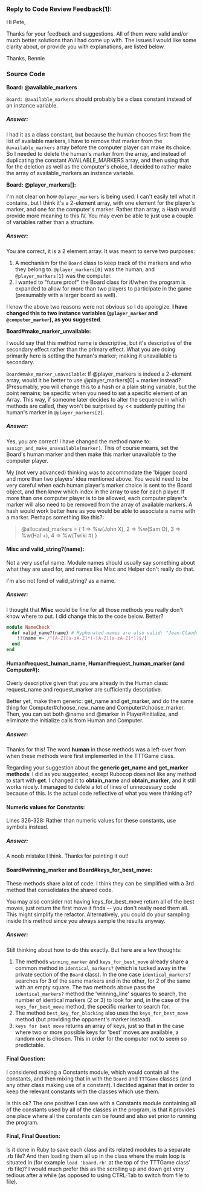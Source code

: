 ### Reply to Code Review Feedback(1):

Hi Pete,

Thanks for your feedback and suggestions. All of them were valid and/or much better solutions than I had come up with. The issues I would like some clarity about, or provide you with explanations, are listed below.

Thanks, Bennie

### Source Code

**Board: @available_markers**

`Board: @available_markers` should probably be a class constant instead of an instance variable.

##### Answer:

I had it as a class constant, but because the human chooses first from the list of available markers, I have to remove that marker from the `@available_markers` array before the computer player can make its choice. So I needed to delete the human's marker from the array, and instead of duplicating the constant AVAILABLE_MARKERS array, and then using that for the deletion as well as the computer's choice, I decided to rather make the array of available_markers an instance variable.

**Board: @player_markers[]:**

I'm not clear on how `@player_markers` is being used. I can't easily tell what it contains, but I think it's a 2-element array, with one element for the player's marker, and one for the computer's marker. Rather than array, a Hash would provide more meaning to this IV. You may even be able to just use a couple of variables rather than a structure.

##### Answer:
You are correct, it is a 2 element array. It was meant to serve two purposes:
1. A mechanism for the `Board` class to keep track of the markers and who they belong to. `@player_markers[0]` was the human, and `@player_markers[1]` was the computer.
2. I wanted to "future proof" the Board class for if/when the program is expanded to allow for more than two players to participate in the game (presumably with a larger board as well).

I know the above two reasons were not obvious so I do apologize. **I have changed this to two instance variables (`@player_marker` and `@computer_marker`), as you suggested**.

**Board#make_marker_unvailable:**

I would say that this method name is descriptive, but it's descriptive of the secondary effect rather than the primary effect. What you are doing primarily here is setting the human's marker; making it unavailable is secondary.

`Board#make_marker_unavailable`: If @player_markers is indeed a 2-element array, would it be better to use @player_markers[0] = marker instead? (Presumably, you will change this to a hash or a plain string variable, but the point remains; be specific when you need to set a specific element of an Array. This way, if someone later decides to alter the sequence in which methods are called, they won't be surprised by << suddenly putting the human's marker in `@player_markers[2]`.

##### Answer:
Yes, you are correct! I have changed the method name to: `assign_and_make_unavailable(marker)`. This of course means, set the Board's human marker and then make this marker unavailable to the computer player.

My (not very advanced) thinking was to accommodate the 'bigger board and more than two players' idea mentioned above. You would need to be very careful when each human player's marker choice is sent to the Board object, and then know which index in the array to use for each player. If more than one computer player is to be allowed, each computer player's marker will also need to be removed from the array of available markers. A hash would work better here as you would be able to associate a name with a marker. Perhaps something like this?:

 > @allocated_markers = { 1 => %w(John X), 2 => %w(Sam O), 3 => %w(Hal +), 4 => %w(Twiki #) }   

#### Misc and valid_string?(name):
Not a very useful name. Module names should usually say something about what they are used for, and names like Misc and Helper don't really do that.

I'm also not fond of valid_string? as a name.

##### Answer:

I thought that **Misc** would be fine for all those methods you really don't know where to put. I did change this to the code below. Better?

```ruby
module NameCheck
  def valid_name?(name) # Hyphenated names are also valid: "Jean-Claude".
    !!(name =~ /^[A-Z][a-zA-Z]*(-[A-Z][a-zA-Z]*)?$/)
  end
end
```

#### Human#request_human_name, Human#request_human_marker (and Computer#):
Overly descriptive given that you are already in the Human class: request_name and request_marker are sufficiently descriptive.

Better yet, make them generic: get_name and get_marker, and do the same thing for Computer#choose_new_name and Computer#choose_marker. Then, you can set both @name and @marker in Player#initialize, and eliminate the initialize calls from Human and Computer.

##### Answer:
Thanks for this! The word **human** in those methods was a left-over from when these methods were first implemented in the TTTGame class.

Regarding your suggestion about the **generic get_name and get_marker methods**: I did as you suggested, except Rubocop does not like any method to start with **get**. I changed it to **obtain_name** and **obtain_marker**, and it still works nicely. I managed to delete a lot of lines of unnecessary code because of this. Is the actual code reflective of what you were thinking of?

#### Numeric values for Constants:
Lines 326-328: Rather than numeric values for these constants, use symbols instead.

##### Answer:
A noob mistake I think. Thanks for pointing it out!

#### Board#winning_marker and Board#keys_for_best_move:

These methods share a lot of code. I think they can be simplified with a 3rd method that consolidates the shared code.

You may also consider not having keys_for_best_move return all of the best moves, just return the first move it finds -- you don't really need them all. This might simplify the refactor. Alternatively, you could do your sampling inside this method since you always sample the results anyway.

##### Answer:
Still thinking about how to do this exactly. But here are a few thoughts:

1. The methods `winning_marker` and `keys_for_best_move` already share a common method in `identical_markers?` (which is tucked away in the private section of the `Board` class). In the one case `identical_markers?` searches for 3 of the same markers and in the other, for 2 of the same with an empty square. The two methods above pass the `identical_markers?` method the 'winning_line' squares to search, the number of identical markers (2 or 3) to look for and, in the case of the `keys_for_best_move` method, the specific marker to search for.
2. The method `best_key_for_blocking` also uses the `keys_for_best_move` method (but providing the opponent's marker instead).
3. `keys for best move` returns an array of keys, just so that in the case where two or more possible keys for 'best' moves are available, a random one is chosen. This in order for the computer not to seem so predictable.

#### Final Question:

I considered making a Constants module, which would contain all the constants, and then mixing that in with the `Board` and `TTTGame` classes (and any other class making use of a constant). I decided against that in order to keep the relevant constants with the classes which use them.

 Is this ok? The one positive I can see with a Constants module containing all of the constants used by all of the classes in the program, is that it provides one place where all the constants can be found and also set prior to running the program.

#### Final, Final Question:

Is it done in Ruby to save each class and its related modules to a separate .rb file? And then loading them all up in the class where the main loop is situated in (for example `load 'board.rb'` at the top of the TTTGame class' .rb file)? I would much prefer this as the scrolling up and down get very tedious after a while (as opposed to using CTRL-Tab to switch from file to file).
